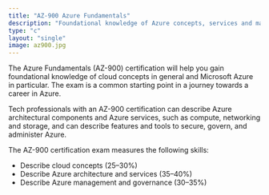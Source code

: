 ```yaml
---
title: "AZ-900 Azure Fundamentals"
description: "Foundational knowledge of Azure concepts, services and management"
type: "c"
layout: "single"
image: az900.jpg
---
```

The Azure Fundamentals (AZ-900) certification will help you gain foundational knowledge of cloud concepts in general and Microsoft Azure in particular. The exam is a common starting point in a journey towards a career in Azure.

Tech professionals with an AZ-900 certification can describe Azure architectural components and Azure services, such as compute, networking and storage, and can describe features and tools to secure, govern, and administer Azure.

The AZ-900 certification exam measures the following skills:
- Describe cloud concepts (25–30%)
- Describe Azure architecture and services (35–40%)
- Describe Azure management and governance (30–35%)

